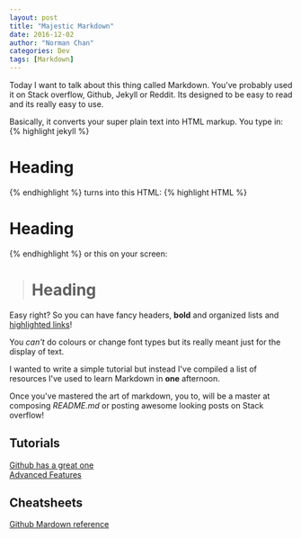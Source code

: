 ```yaml
---
layout: post
title: "Majestic Markdown"
date: 2016-12-02
author: "Norman Chan"
categories: Dev
tags: [Markdown]
---
```


Today I want to talk about this thing called Markdown.  You've probably used it on Stack overflow, Github, Jekyll or Reddit.  Its designed to be easy to read and its really easy to use.
<!--more-->

Basically, it converts your super plain text into HTML markup.  You type in:
{% highlight jekyll %}
# Heading
{% endhighlight %}
turns into this HTML:
{% highlight HTML %}
<h1>Heading</h1>
{% endhighlight %} or this on your screen:

> # Heading

Easy right? So you can have fancy headers, **bold** and organized lists and [highlighted links]()!

You _can't_ do colours or change font types but its really meant just for the display of text.

I wanted to write a simple tutorial but instead I've compiled a list of resources I've used to learn Markdown in **one** afternoon.

Once you've mastered the art of markdown, you to, will be a master at composing _README.md_ or posting awesome looking posts on Stack overflow!

## Tutorials
[Github has a great one](http://www.markdowntutorial.com/)  
[Advanced Features](https://blog.ghost.org/markdown/)

## Cheatsheets
[Github Mardown reference](https://github.com/adam-p/markdown-here/wiki/Markdown-Cheatsheet)
